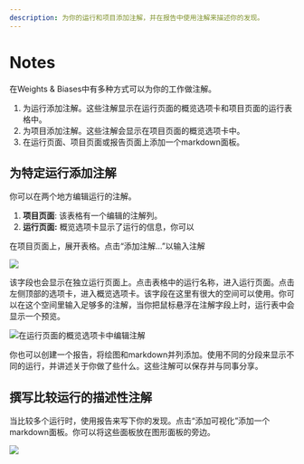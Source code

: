 ```yaml
---
description: 为你的运行和项目添加注解，并在报告中使用注解来描述你的发现。
---
```


# Notes

在Weights & Biases中有多种方式可以为你的工作做注解。

1. 为运行添加注解。这些注解显示在运行页面的概览选项卡和项目页面的运行表格中。
2. 为项目添加注解。这些注解会显示在项目页面的概览选项卡中。
3. 在运行页面、项目页面或报告页面上添加一个markdown面板。

## **为特定运行添加注解** <a id="add-notes-to-a-specific-run"></a>

你可以在两个地方编辑运行的注解。

1. **项目页面**: 该表格有一个编辑的注解列。
2. **运行页面:** 概览选项卡显示了运行的信息，你可以

在项目页面上，展开表格。点击“添加注解...”以输入注解

![](https://downloads.intercomcdn.com/i/o/148296355/34114b47362b0378e233a440/2019-09-13+08.05.17.gif)

该字段也会显示在独立运行页面上。点击表格中的运行名称，进入运行页面。点击左侧顶部的选项卡，进入概览选项卡。该字段在这里有很大的空间可以使用。你可以在这个空间里输入足够多的注解，当你把鼠标悬浮在注解字段上时，运行表中会显示一个预览。

![&#x5728;&#x8FD0;&#x884C;&#x9875;&#x9762;&#x7684;&#x6982;&#x89C8;&#x9009;&#x9879;&#x5361;&#x4E2D;&#x7F16;&#x8F91;&#x6CE8;&#x89E3;](https://downloads.intercomcdn.com/i/o/148297196/afdb48d2fb59aaa0c90c3aed/2019-09-13+08.06.45.gif)

你也可以创建一个报告，将绘图和markdown并列添加。使用不同的分段来显示不同的运行，并讲述关于你做了些什么。这些注解可以保存并与同事分享。

## **撰写比较运行的描述性注解** <a id="write-descriptive-notes-comparing-runs"></a>

当比较多个运行时，使用报告来写下你的发现。点击“添加可视化”添加一个markdown面板。你可以将这些面板放在图形面板的旁边。

![](https://downloads.intercomcdn.com/i/o/148297552/64e5baa86a48927158d17456/2019-09-13+08.08.31.gif)

